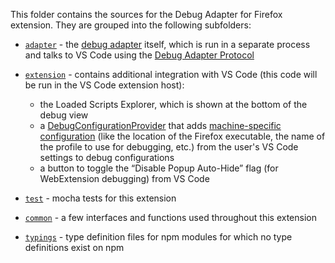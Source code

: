This folder contains the sources for the Debug Adapter for Firefox extension.
They are grouped into the following subfolders:

* [`adapter`](./adapter) -
  the [debug adapter](https://code.visualstudio.com/api/extension-guides/debugger-extension#debugging-architecture-of-vs-code)
  itself, which is run in a separate process and talks to VS Code using the
  [Debug Adapter Protocol](https://microsoft.github.io/debug-adapter-protocol/)

* [`extension`](./extension) - contains additional integration with VS Code (this code will be run in the VS Code extension host):
  * the Loaded Scripts Explorer, which is shown at the bottom of the debug view
  * a [DebugConfigurationProvider](https://code.visualstudio.com/api/extension-guides/debugger-extension#using-a-debugconfigurationprovider)
    that adds [machine-specific configuration](https://github.com/hbenl/vscode-firefox-debug#overriding-configuration-properties-in-your-settings)
    (like the location of the Firefox executable, the name of the profile to use for debugging, etc.)
    from the user's VS Code settings to debug configurations
  * a button to toggle the “Disable Popup Auto-Hide” flag (for WebExtension debugging) from VS Code

* [`test`](./test) - mocha tests for this extension

* [`common`](./common) - a few interfaces and functions used throughout this extension

* [`typings`](./typings) - type definition files for npm modules for which no type definitions exist on npm
